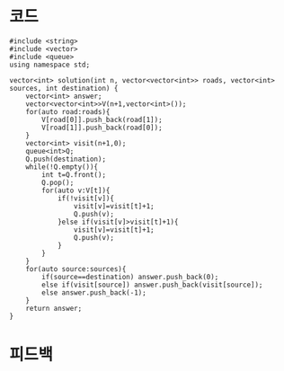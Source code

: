 # 코드

    #include <string>
    #include <vector>
    #include <queue>
    using namespace std;

    vector<int> solution(int n, vector<vector<int>> roads, vector<int> sources, int destination) {
        vector<int> answer;
        vector<vector<int>>V(n+1,vector<int>());
        for(auto road:roads){
            V[road[0]].push_back(road[1]);
            V[road[1]].push_back(road[0]);
        }
        vector<int> visit(n+1,0);
        queue<int>Q;
        Q.push(destination);
        while(!Q.empty()){
            int t=Q.front();
            Q.pop();
            for(auto v:V[t]){
                if(!visit[v]){
                    visit[v]=visit[t]+1;
                    Q.push(v);
                }else if(visit[v]>visit[t]+1){
                    visit[v]=visit[t]+1;
                    Q.push(v);
                }
            }
        }
        for(auto source:sources){
            if(source==destination) answer.push_back(0);
            else if(visit[source]) answer.push_back(visit[source]);        
            else answer.push_back(-1);
        }
        return answer;
    }

# 피드백

    